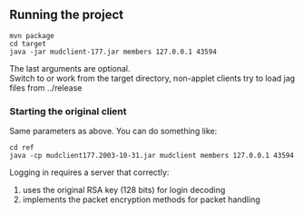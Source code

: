 ## Running the project

```
mvn package
cd target
java -jar mudclient-177.jar members 127.0.0.1 43594
```

The last arguments are optional.  
Switch to or work from the target directory, non-applet clients try to load jag files from ../release

### Starting the original client

Same parameters as above. You can do something like:
```
cd ref
java -cp mudclient177.2003-10-31.jar mudclient members 127.0.0.1 43594
```

Logging in requires a server that correctly:
1) uses the original RSA key (128 bits) for login decoding
2) implements the packet encryption methods for packet handling
